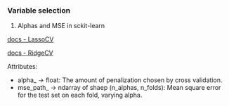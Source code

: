 ### Variable selection

1. Alphas and MSE in sckit-learn

[docs - LassoCV](https://scikit-learn.org/stable/modules/generated/sklearn.linear_model.LassoCV.html)

[docs - RidgeCV](https://scikit-learn.org/stable/modules/generated/sklearn.linear_model.RidgeCV.html)

Attributes:
- alpha_ -> float: The amount of penalization chosen by cross validation.
- mse_path_ -> ndarray of shaep (n_alphas, n_folds): Mean square error for the test set on each fold, varying alpha.